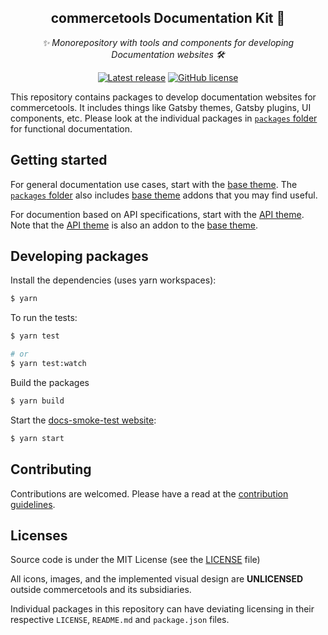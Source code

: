 <h2 align="center">commercetools Documentation Kit 💅</h2>
<p align="center">
  <i>✨ Monorepository with tools and components for developing Documentation websites 🛠</i>
</p>
<p align="center">
  <a href="https://github.com/commercetools/commercetools-docs-kit/releases"><img src="https://badgen.net/github/release/commercetools/commercetools-docs-kit" alt="Latest release" /></a> <a href="https://github.com/commercetools/commercetools-docs-kit/blob/master/LICENSE"><img src="https://badgen.net/github/license/commercetools/commercetools-docs-kit" alt="GitHub license" /></a>
</p>

This repository contains packages to develop documentation websites for commercetools. It includes things like Gatsby themes, Gatsby plugins, UI components, etc. Please look at the individual packages in [`packages` folder](./packages) for functional documentation.

## Getting started

For general documentation use cases, start with the [base theme](./packages/gatsby-theme-docs). The [`packages` folder](./packages) also includes [base theme](./packages/gatsby-theme-docs) addons that you may find useful.

For documention based on API specifications, start with the [API theme](./packages/gatsby-theme-api-docs). Note that the [API theme](./packages/gatsby-theme-api-docs) is also an addon to the [base theme](./packages/gatsby-theme-docs).

## Developing packages

Install the dependencies (uses yarn workspaces):

```bash
$ yarn
```

To run the tests:

```bash
$ yarn test

# or
$ yarn test:watch
```

Build the packages

```bash
$ yarn build
```

Start the [docs-smoke-test website](./websites/docs-smoke-test):

```bash
$ yarn start
```

## Contributing

Contributions are welcomed. Please have a read at the [contribution guidelines](CONTRIBUTING.md).

## Licenses

Source code is under the MIT License (see the [LICENSE](LICENSE) file)

All icons, images, and the implemented visual design are **UNLICENSED** outside commercetools and its subsidiaries.

Individual packages in this repository can have deviating licensing in their respective `LICENSE`, `README.md` and `package.json` files.
